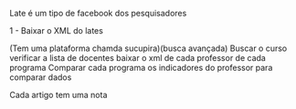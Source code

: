 Late é um tipo de facebook dos pesquisadores

1 - Baixar o XML do lates

(Tem uma plataforma chamda sucupira)(busca avançada)
Buscar o curso
verificar a lista de docentes
baixar o xml de cada professor de cada programa
Comparar cada programa os indicadores do professor para comparar dados

Cada artigo tem uma nota